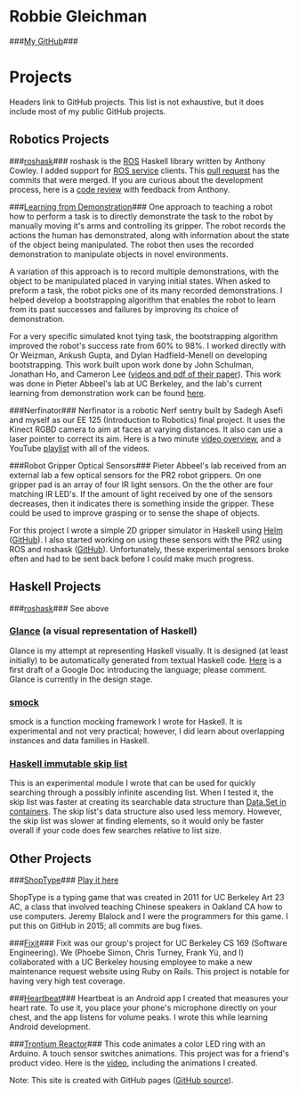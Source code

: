 # Robbie Gleichman #
###[My GitHub](https://github.com/rgleichman)###

# Projects #
Headers link to GitHub projects. This list is not exhaustive, but it does include most of my public GitHub projects.

## Robotics Projects ##

###[roshask](https://github.com/acowley/roshask)###
roshask is the [ROS](http://www.ros.org) Haskell library written by Anthony Cowley. I added support for [ROS service](http://wiki.ros.org/Services) clients. This [pull request](https://github.com/acowley/roshask/pull/24) has the commits that were merged. If you are curious about the development process, here is a [code review](https://github.com/acowley/roshask/pull/22) with feedback from Anthony.

###[Learning from Demonstration](https://github.com/rgleichman/rapprentice)###
One approach to teaching a robot how to perform a task is to directly demonstrate the task to the robot by manually moving it's arms and controlling its gripper. The robot records the actions the human has demonstrated, along with information about the state of the object being manipulated. The robot then uses the recorded demonstration to manipulate objects in novel environments.

A variation of this approach is to record multiple demonstrations, with the object to be manipulated placed in varying initial states. When asked to preform a task, the robot picks one of its many recorded demonstrations. I helped develop a bootstrapping algorithm that enables the robot to learn from its past successes and failures by improving its choice of demonstration.

For a very specific simulated knot tying task, the bootstrapping algorithm improved the robot's success rate from 60% to 98%. I worked directly with Or Weizman, Ankush Gupta, and Dylan Hadfield-Menell on developing bootstrapping. This work built upon work done by John Schulman, Jonathan Ho, and Cameron Lee ([videos and pdf of their paper](http://rll.berkeley.edu/isrr2013lfd/)). This work was done in Pieter Abbeel's lab at UC Berkeley, and the lab's current learning from demonstration work can be found [here](http://lfd.readthedocs.org/en/latest/).

###Nerfinator###
Nerfinator is a robotic Nerf sentry built by Sadegh Asefi and myself as our EE 125 (Introduction to Robotics) final project. It uses the Kinect RGBD camera to aim at faces at varying distances. It also can use a laser pointer to correct its aim. Here is a two minute [video overview](https://www.youtube.com/watch?v=oau05MdCPMc), and a YouTube [playlist](https://www.youtube.com/watch?v=3zx1phhTI8c&list=PLj1b-zmkThBO8FdYdLjTq-sJV3GInXYMh) with all of the videos.

###Robot Gripper Optical Sensors###
Pieter Abbeel's lab received from an external lab a few optical sensors for the PR2 robot grippers. On one gripper pad is an array of four IR light sensors. On the the other are four matching IR LED's. If the amount of light received by one of the sensors decreases, then it indicates there is something inside the gripper. These could be used to improve grasping or to sense the shape of objects.

For this project I wrote a simple 2D gripper simulator in Haskell using [Helm](http://helm-engine.org/) ([GitHub](https://github.com/rgleichman/sense)).
I also started working on using these sensors with the PR2 using ROS and roshask ([GitHub](https://github.com/rgleichman/uwsensor_demos)). Unfortunately, these experimental sensors broke often and had to be sent back before I could make much progress.

## Haskell Projects ##

###[roshask](https://github.com/acowley/roshask)###
See above

### [Glance](https://github.com/rgleichman/glance) (a visual representation of Haskell) ##
Glance is my attempt at representing Haskell visually. It is designed (at least initially) to be automatically generated from textual Haskell code. [Here](https://docs.google.com/document/d/1iLP4izhdJU2qlU2nasb7dfQAm7hytcl5IYcgi7dXHSk/edit?usp=sharing) is a first draft of a Google Doc introducing the language; please comment. Glance is currently in the design stage.

### [smock](https://github.com/rgleichman/smock) ###
smock is a function mocking framework I wrote for Haskell. It is experimental and not very practical; however, I did learn about overlapping instances and data families in Haskell.

### [Haskell immutable skip list](https://github.com/rgleichman/skip) ###
This is an experimental module I wrote that can be used for quickly searching through a possibly infinite ascending list. When I tested it, the skip list was faster at creating its searchable data structure than [Data.Set in containers](http://hackage.haskell.org/package/containers-0.5.6.3/docs/Data-Set.html). The skip list's data structure also used less memory. However, the skip list was slower at finding elements, so it would only be faster overall if your code does few searches relative to list size.

## Other Projects ##
###[ShopType](https://github.com/rgleichman/shoptype)###
[Play it here](http://rgleichman.github.io/shoptype)

ShopType is a typing game that was created in 2011 for UC Berkeley Art 23 AC, a class that involved teaching Chinese speakers in Oakland CA how to use computers. Jeremy Blalock and I were the programmers for this game. I put this on GitHub in 2015; all commits are bug fixes.

###[Fixit](https://github.com/phoebesimon/fixit)###
Fixit was our group's project for UC Berkeley CS 169 (Software Engineering). We (Phoebe Simon, Chris Turney, Frank Yü,  and I) collaborated with a UC Berkeley housing employee to make a new maintenance request website using Ruby on Rails. This project is notable for having very high test coverage.

###[Heartbeat](https://github.com/rgleichman/heartBeat)###
Heartbeat is an Android app I created that measures your heart rate. To use it, you place your phone's microphone directly on your chest, and the app listens for volume peaks. I wrote this while learning Android development.

###[Trontium Reactor](https://github.com/rgleichman/reactor)###
This code animates a color LED ring with an Arduino. A touch sensor switches animations. This project was for a friend's product video. Here is the [video](https://vimeo.com/88085657), including the animations I created.

Note: This site is created with GitHub pages ([GitHub source](https://github.com/rgleichman/rgleichman.github.io)).
